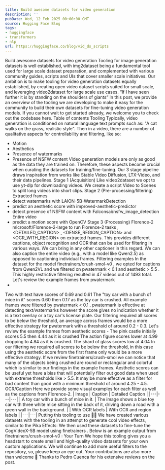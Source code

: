 ```yaml
---
title: Build awesome datasets for video generation
description: ''
pubDate: Wed, 12 Feb 2025 00:00:00 GMT
source: Hugging Face Blog
tags:
- huggingface
- transformers
- nlp
url: https://huggingface.co/blog/vid_ds_scripts
---
```


Build awesome datasets for video generation
Tooling for image generation datasets is well established, with
img2dataset
being a fundamental tool used for large scale dataset preparation, and complemented with various community guides, scripts and UIs that cover smaller scale initiatives.
Our ambition is to make tooling for video generation datasets equally established, by creating open video dataset scripts suited for small scale, and leveraging video2dataset
for large scale use cases.
“If I have seen further it is by standing on the shoulders of giants”
In this post, we provide an overview of the tooling we are developing to make it easy for the community to build their own datasets for fine-tuning video generation models. If you cannot wait to get started already, we welcome you to check out the codebase here.
Table of contents
Tooling
Typically, video generation is conditioned on natural language text prompts such as: "A cat walks on the grass, realistic style". Then in a video, there are a number of qualitative aspects for controllability and filtering, like so:
- Motion
- Aesthetics
- Presence of watermarks
- Presence of NSFW content
Video generation models are only as good as the data they are trained on. Therefore, these aspects become crucial when curating the datasets for training/fine-tuning.
Our 3 stage pipeline draws inspiration from works like Stable Video Diffusion, LTX-Video, and their data pipelines.
Stage 1 (Acquisition)
Like video2dataset
we opt to use yt-dlp
for downloading videos.
We create a script Video to Scenes
to split long videos into short clips.
Stage 2 (Pre-processing/filtering)
Extracted frames
- detect watermarks with LAION-5B-WatermarkDetection
- predict an aesthetic score with improved-aesthetic-predictor
- detect presence of NSFW content with Falconsai/nsfw_image_detection
Entire video
- predict a motion score with OpenCV
Stage 3 (Processing)
Florence-2 microsoft/Florence-2-large
to run Florence-2 tasks <CAPTION>
, <DETAILED_CAPTION>
, <DENSE_REGION_CAPTION>
and <OCR_WITH_REGION>
on extracted frames. This provides different captions, object recognition and OCR that can be used for filtering in various ways.
We can bring in any other captioner in this regard. We can also caption the entire video (e.g., with a model like Qwen2.5) as opposed to captioning individual frames.
Filtering examples
In the dataset for the model finetrainers/crush-smol-v0
, we opted for captions from Qwen2VL and we filtered on pwatermark < 0.1
and aesthetic > 5.5
. This highly restrictive filtering resulted in 47 videos out of 1493 total.
Let's review the example frames from pwatermark
-
Two with text have scores of 0.69 and 0.61
The "toy car with a bunch of mice in it" scores 0.60 then 0.17 as the toy car is crushed.
All example frames were filtered by pwatermark < 0.1
. pwatermark
is effective at detecting text/watermarks however the score gives no indication whether it is a text overlay or a toy car's license plate. Our filtering required all scores to be below the threshold, an average across frames would be a more effective strategy for pwatermark
with a threshold of around 0.2 - 0.3.
Let's review the example frames from aesthetic scores -
The pink castle initially scores 5.5 then 4.44 as it is crushed
The action figure scores lower at 4.99 dropping to 4.84 as it is crushed.
The shard of glass scores low at 4.04
In our filtering we required all scores to be below the threshold, in this case using the aesthetic score from the first frame only would be a more effective strategy.
If we review finetrainers/crush-smol
we can notice that many of the objects being crushed are round or rectangular and colorful which is similar to our findings in the example frames. Aesthetic scores can be useful yet have a bias that will potentially filter out good data when used with extreme thresholds like > 5.5. It may be more effective as a filter for bad content than good with a minimum threshold of around 4.25 - 4.5.
OCR/Caption
Here we provide some visual examples for each filter as well as the captions from Florence-2.
| Image | Caption | Detailed Caption |
|---|---|---|
| A toy car with a bunch of mice in it. | The image shows a blue toy car with three white mice sitting in the back of it, driving down a road with a green wall in the background. |
| With OCR labels | With OCR and region labels |
|---|---|
Putting this tooling to use 👨🍳
We have created various datasets with the tooling in an attempt to generate cool video effects, similar to the Pika Effects:
We then used these datasets to fine-tune the CogVideoX-5B model using finetrainers
. Below is an example output from finetrainers/crush-smol-v0
:
Your Turn
We hope this tooling gives you a headstart to create small and high-quality video datasets for your own custom applications. We will continue to add more useful filters to the repository, so, please keep an eye out. Your contributions are also more than welcome 🤗
Thanks to Pedro Cuenca for his extensive reviews on the post.